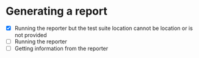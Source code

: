 # Generating a report

* [X] Running the reporter but the test suite location cannot be location or is not provided
* [ ] Running the reporter
* [ ] Getting information from the reporter
